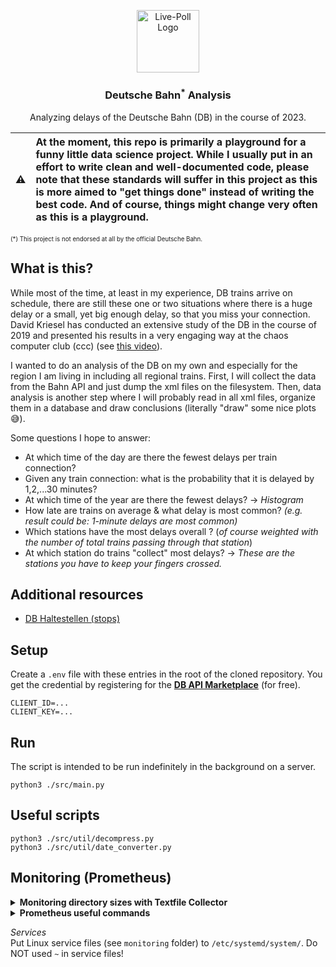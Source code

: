 <p align="center">
  <img alt="Live-Poll Logo" src="https://upload.wikimedia.org/wikipedia/commons/d/d5/Deutsche_Bahn_AG-Logo.svg" width="100" />
  <h3 align="center">Deutsche Bahn<sup>*</sup> Analysis</h3>
  <p align="center">Analyzing delays of the Deutsche Bahn (DB) in the course of 2023.</p>
</p>

| :warning:   | At the moment, this repo is primarily a playground for a funny little data science project. While I usually put in an effort to write clean and well-documented code, please note that these standards will suffer in this project as this is more aimed to "get things done" instead of writing the best code. And of course, things might change very often as this is a playground.|
|---------------|:-------------------------|

<sub><sup>(*) This project is not endorsed at all by the official Deutsche Bahn.</sup></sub>


## What is this?
While most of the time, at least in my experience, DB trains arrive on schedule, there are still these one or two situations where there is a huge delay or a small, yet big enough delay, so that you miss your connection. David Kriesel has conducted an extensive study of the DB in the course of 2019 and presented his results in a very engaging way at the chaos computer club (ccc) (see [this video](https://youtube.com/watch?v=0rb9CfOvojk)).

I wanted to do an analysis of the DB on my own and especially for the region I am living in including all regional trains. First, I will collect the data from the Bahn API and just dump the xml files on the filesystem. Then, data analysis is another step where I will probably read in all xml files, organize them in a database and draw conclusions (literally "draw" some nice plots 😅).

Some questions I hope to answer:
- At which time of the day are there the fewest delays per train connection?
- Given any train connection: what is the probability that it is delayed by 1,2,...30 minutes?
- At which time of the year are there the fewest delays? -> _Histogram_
- How late are trains on average & what delay is most common? _(e.g. result could be: 1-minute delays are most common)_
- Which stations have the most delays overall ? (_of course weighted with the number of total trains passing through that station_)
- At which station do trains "collect" most delays? -> _These are the stations you have to keep your fingers crossed._

## Additional resources
- [DB Haltestellen (stops)](https://data.deutschebahn.com/dataset/data-haltestellen.html)

## Setup
Create a `.env` file with these entries in the root of the cloned repository. You get the credential by registering for the [**DB API Marketplace**](https://developers.deutschebahn.com/db-api-marketplace/apis/) (for free).

```
CLIENT_ID=...
CLIENT_KEY=...
```

## Run
The script is intended to be run indefinitely in the background on a server.
```
python3 ./src/main.py
```

## Useful scripts
```
python3 ./src/util/decompress.py
python3 ./src/util/date_converter.py
```

## Monitoring (Prometheus)
<details>
    <summary><strong>Monitoring directory sizes with Textfile Collector</strong></summary>

Adapted from [this great article](https://www.robustperception.io/monitoring-directory-sizes-with-the-textfile-collector/) using the [Textfile Collector](https://github.com/prometheus/node_exporter#textfile-collector) from the `node_exporter`.

"To use it, set the `--collector.textfile.directory` flag on the `node_exporter` commandline. The collector will parse all files in that directory matching the glob `*.prom` using the text format."

```
./node_exporter --collector.textfile.directory /root/monitoring/node_exporter/textfile_collector/
```

Cron job I've used by putting it in `/etc/cron.d/`: [`directory_size`](./monitoring/directory_size)
</details>


<details>
    <summary><strong>Prometheus useful commands</strong></summary>

_Start Prometheus_<br>
```
./prometheus --config.file=./prometheus.yml --web.config.file=./web.yml --web.enable-admin-api
```

_Create snapshot_<br>
_For this, the Admin API has to be enabled. To do so, pass `--web.enable-admin-api` as command line flag when starting Prometheus._
```
POST /api/v1/admin/tsdb/snapshot
```
Snapshots are located in the Prometheus folder under `data/snapshots/`.
</details>

_Services_<br>
Put Linux service files (see `monitoring` folder) to `/etc/systemd/system/`.
Do NOT used `~` in service files!
